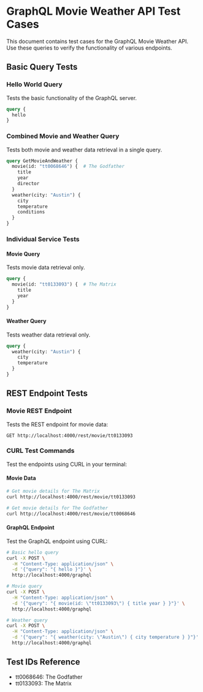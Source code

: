 # GraphQL Movie Weather API Test Cases

This document contains test cases for the GraphQL Movie Weather API. Use these queries to verify the functionality of various endpoints.

## Basic Query Tests

### Hello World Query
Tests the basic functionality of the GraphQL server.
```graphql
query {
  hello
}
```

### Combined Movie and Weather Query
Tests both movie and weather data retrieval in a single query.
```graphql
query GetMovieAndWeather {
  movie(id: "tt0068646") {  # The Godfather
    title
    year
    director
  }
  weather(city: "Austin") {
    city
    temperature
    conditions
  }
}
```

### Individual Service Tests

#### Movie Query
Tests movie data retrieval only.
```graphql
query {
  movie(id: "tt0133093") {  # The Matrix
    title
    year
  }
}
```

#### Weather Query
Tests weather data retrieval only.
```graphql
query {
  weather(city: "Austin") {
    city
    temperature
  }
}
```

## REST Endpoint Tests

### Movie REST Endpoint
Tests the REST endpoint for movie data:
```http
GET http://localhost:4000/rest/movie/tt0133093
```

### CURL Test Commands
Test the endpoints using CURL in your terminal:

#### Movie Data
```bash
# Get movie details for The Matrix
curl http://localhost:4000/rest/movie/tt0133093

# Get movie details for The Godfather
curl http://localhost:4000/rest/movie/tt0068646
```

#### GraphQL Endpoint
Test the GraphQL endpoint using CURL:
```bash
# Basic hello query
curl -X POST \
  -H "Content-Type: application/json" \
  -d '{"query": "{ hello }"}' \
  http://localhost:4000/graphql

# Movie query
curl -X POST \
  -H "Content-Type: application/json" \
  -d '{"query": "{ movie(id: \"tt0133093\") { title year } }"}' \
  http://localhost:4000/graphql

# Weather query
curl -X POST \
  -H "Content-Type: application/json" \
  -d '{"query": "{ weather(city: \"Austin\") { city temperature } }"}' \
  http://localhost:4000/graphql
```

## Test IDs Reference
- tt0068646: The Godfather
- tt0133093: The Matrix
